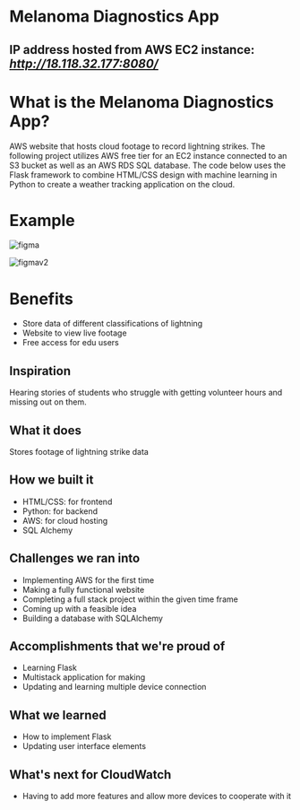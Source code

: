 # Melanoma Diagnostics App

## IP address hosted from AWS EC2 instance: *http://18.118.32.177:8080/*

# What is the Melanoma Diagnostics App?
AWS website that hosts cloud footage to record lightning strikes. The following project utilizes AWS free tier for an EC2 instance connected to an S3 bucket as well as an AWS RDS SQL database. The code below uses the Flask framework to combine HTML/CSS design with machine learning in Python to create a weather tracking application on the cloud.

# Example

![figma](https://user-images.githubusercontent.com/71856219/198448831-86a9e7c5-667d-40a6-ba72-deabf5eb1155.png)

![figmav2](https://user-images.githubusercontent.com/71856219/198448837-9fec125c-46ae-4a2a-bc24-53cfff4bee9c.png)

# Benefits
- Store data of different classifications of lightning
- Website to view live footage
- Free access for edu users

## Inspiration
Hearing stories of students who struggle with getting volunteer hours and missing out on them.

## What it does
Stores footage of lightning strike data

## How we built it
- HTML/CSS: for frontend
- Python: for backend
- AWS: for cloud hosting
- SQL Alchemy

## Challenges we ran into
- Implementing AWS for the first time 
- Making a fully functional website
- Completing a full stack project within the given time frame
- Coming up with a feasible idea
- Building a database with SQLAlchemy

## Accomplishments that we're proud of
- Learning Flask
- Multistack application for making 
- Updating and learning multiple device connection

## What we learned
- How to implement Flask
- Updating user interface elements

## What's next for CloudWatch
- Having to add more features and allow more devices to cooperate with it
